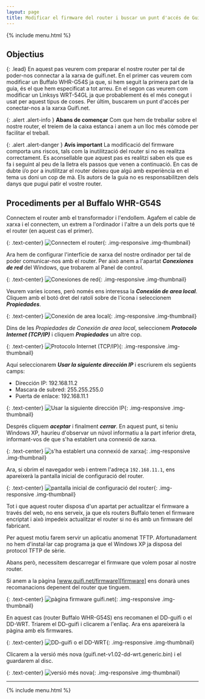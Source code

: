 ```yaml
---
layout: page
title: Modificar el firmware del router i buscar un punt d'accés de Guifi.net
---
```


{% include menu.html %}

## Objectius

{: .lead}
En aquest pas veurem com preparar el nostre router per tal de poder-nos connectar a la xarxa de guifi.net. En el primer cas veurem com modificar un Buffalo WHR-G54S ja que, si hem seguit la primera part de la guia, és el que hem especificat a tot arreu. En el segon cas veurem com modificar un Linksys WRT-54GL ja que probablement és el més conegut i usat per aquest tipus de coses. Per últim, buscarem un punt d'accés per conectar-nos a la xarxa Guifi.net.

{: .alert .alert-info }
**Abans de començar** Com que hem de treballar sobre el nostre router, el treiem de la caixa estanca i anem a un lloc més còmode per facilitar el treball.


{: .alert .alert-danger }
**Avís important** La modificació del firmware comporta uns riscos, tals com la inutilització del router si no es realitza correctament. Es aconsellable que aquest pas es realitzi saben els que es fa i seguint al peu de la lletra els passos que venen a continuació. En cas de dubte i/o por a inutilitzar el router deixeu que algú amb experiència en el tema us doni un cop de mà. Els autors de la guia no es responsabilitzen dels danys que pugui patir el vostre router.

## Procediments per al Buffalo WHR-G54S

Connectem el router amb el transformador i l'endollem. Agafem el cable de xarxa i el connectem, un extrem a l'ordinador i l'altre a un dels ports que té el router (en aquest cas el primer).

{: .text-center}
![Connectem el router](img/firmware/01.jpg "Connectem el router"){: .img-responsive .img-thumbnail}

Ara hem de configurar l'interfície de xarxa del nostre ordinador per tal de poder comunicar-nos amb el router. Per això anem a l'apartat ***Conexiones de red*** del Windows, que trobarem al Panel de control.

{: .text-center}
![Conexiones de red](img/firmware/02.jpg "Conexiones de red"){: .img-responsive .img-thumbnail}

Veurem varies icones, però només ens interessa la ***Conexión de area local***. Cliquem amb el botó dret del ratolí sobre de l'icona i seleccionem ***Propiedades***.

{: .text-center}
![Conexión de area local](img/firmware/03.jpg "Conexión de area local"){: .img-responsive .img-thumbnail}

Dins de les *Propiedades de Conexión de area local*, seleccionem ***Protocolo Internet (TCP/IP)*** i cliquem ***Propiedades*** un altre cop.

{: .text-center}
![Protocolo Internet (TCP/IP)](img/firmware/04.jpg "Protocolo Internet (TCP/IP)"){: .img-responsive .img-thumbnail}

Aquí seleccionarem ***Usar la siguiente dirección IP*** i escriurem els següents camps:

- Dirección IP: 192.168.11.2
- Mascara de subred: 255.255.255.0
- Puerta de enlace: 192.168.11.1

{: .text-center}
![Usar la siguiente dirección IP](img/firmware/05.jpg "Usar la siguiente dirección IP"){: .img-responsive .img-thumbnail}

Després cliquem ***aceptar*** i finalment ***cerrar***. En aquest punt, si teniu Windows XP, hauríeu d'observar un núvol informatiu a la part inferior dreta, informant-vos de que s'ha establert una connexió de xarxa.

{: .text-center}
![s'ha establert una connexió de xarxa](img/firmware/06.jpg "s'ha establert una connexió de xarxa"){: .img-responsive .img-thumbnail}

Ara, si obrim el navegador web i entrem l'adreça `192.168.11.1`, ens apareixerà la pantalla inicial de configuració del router.

{: .text-center}
![pantalla inicial de configuració del router](img/firmware/07.jpg "pantalla inicial de configuració del router"){: .img-responsive .img-thumbnail}

Tot i que aquest router disposa d'un apartat per actualitzar el firmware a través del web, no ens serveix, ja que els routers Buffalo tenen el firmware encriptat i això impedeix actualitzar el router si no és amb un firmware del fabricant.

Per aquest motiu farem servir un aplicatiu anomenat TFTP. Afortunadament no hem d'instal·lar cap programa ja que el Windows XP ja disposa del protocol TFTP de sèrie.

Abans però, necessitem descarregar el firmware que volem posar al nostre router.

Si anem a la pàgina [www.guifi.net/firmware][firmware] ens donarà unes recomanacions depenent del router que tinguem.

[firmware]: http://www.guifi.net/firmware "Pàgina d'informació dels firmwares"

{: .text-center}
![pàgina firmware guifi.net](img/firmware/08.jpg "pàgina firmware guifi.net"){: .img-responsive .img-thumbnail}

En aquest cas (router Buffalo WHR-G54S) ens recomanen el DD-guifi o el DD-WRT. Triarem el DD-guifi i clicarem a l'enllaç. Ara ens apareixerà la pàgina amb els firmwares.

{: .text-center}
![DD-guifi o el DD-WRT](img/firmware/09.jpg "DD-guifi o el DD-WRT"){: .img-responsive .img-thumbnail}

Clicarem a la versió més nova (guifi.net-v1.02-dd-wrt.generic.bin) i el guardarem al disc.

{: .text-center}
![versió més nova](img/firmware/10.jpg "versió més nova"){: .img-responsive .img-thumbnail}

---

{% include menu.html %}
